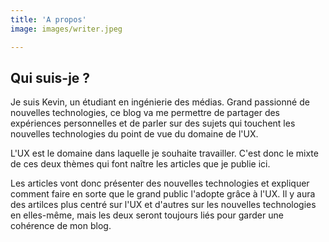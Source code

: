 ```yaml
---
title: 'A propos'
image: images/writer.jpeg

---
```


## Qui suis-je ?

Je suis Kevin, un étudiant en ingénierie des médias. Grand passionné de nouvelles technologies, ce blog va me permettre de partager des expériences personnelles et de parler sur des sujets qui touchent les nouvelles technologies du point de vue du domaine de l'UX.

L'UX est le domaine dans laquelle je souhaite travailler. C'est donc le mixte de ces deux thèmes qui font naître les articles que je publie ici.

Les articles vont donc présenter des nouvelles technologies et expliquer comment faire en sorte que le grand public l'adopte grâce à l'UX. Il y aura des artilces plus centré sur l'UX et d'autres sur les nouvelles technologies en elles-même, mais les deux seront toujours liés pour garder une cohérence de mon blog.
